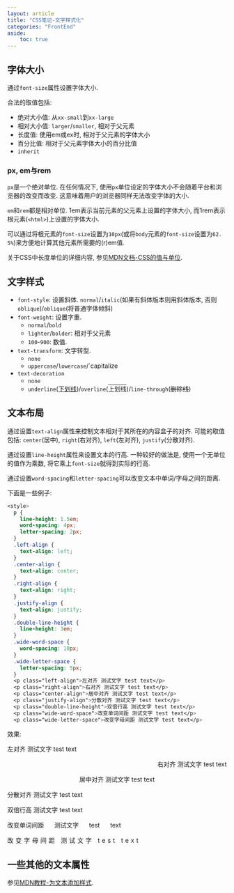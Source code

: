 ```yaml
---
layout: article
title: "CSS笔记-文字样式化"
categories: "FrontEnd"
aside:
    toc: true
---
```


## 字体大小

通过`font-size`属性设置字体大小. 

合法的取值包括: 
- 绝对大小值: 从`xx-small`到`xx-large`
- 相对大小值: `larger`/`smaller`, 相对于父元素
- 长度值: 使用em或ex时, 相对于父元素的字体大小
- 百分比值: 相对于父元素字体大小的百分比值
- `inherit`

### px, em与rem

`px`是一个绝对单位. 在任何情况下, 使用`px`单位设定的字体大小不会随着平台和浏览器的改变而改变. 这意味着用户的浏览器同样无法改变字体的大小. 

`em`和`rem`都是相对单位. 1em表示当前元素的父元素上设置的字体大小, 而1rem表示根元素(`<html>`)上设置的字体大小. 

可以通过将根元素的`font-size`设置为`10px`(或将`body`元素的`font-size`设置为`62. 5%`)来方便地计算其他元素所需要的(r)em值. 

关于CSS中长度单位的详细内容, 参见<a href="https://developer. mozilla. org/zh-CN/docs/Learn/CSS/Building_blocks/Values_and_units">MDN文档-CSS的值与单位</a>. 

## 文字样式

- `font-style`: 设置斜体. `normal`/`italic`(如果有斜体版本则用斜体版本, 否则`oblique`)/`oblique`(将普通字体倾斜)
- `font-weight`: 设置字重. 
  - `normal`/`bold`
  - `lighter`/`bolder`: 相对于父元素
  - `100`-`900`: 数值. 
- `text-transform`: 文字转型. 
  - `none`
  - `uppercase`/`lowercase`/`capitalize
- `text-decoration`
  - `none`
  - `underline`(<span style="text-decoration: underline">下划线</span>)/`overline`(<span style="text-decoration: overline">上划线</span>)/`line-through`(<span style="text-decoration: line-through">删除线</span>)

## 文本布局

通过设置`text-align`属性来控制文本相对于其所在的内容盒子的对齐. 可能的取值包括: `center`(居中), `right`(右对齐), `left`(左对齐), `justify`(分散对齐). 

通过设置`line-height`属性来设置文本的行高. 一种较好的做法是, 使用一个无单位的值作为乘数, 将它乘上`font-size`就得到实际的行高. 

通过设置`word-spacing`和`letter-spacing`可以改变文本中单词/字母之间的距离.

下面是一些例子: 

```css
<style>
  p {
    line-height: 1.5em;
    word-spacing: 4px;
    letter-spacing: 2px;
  }
  .left-align {
    text-align: left;
  }
  .center-align {
    text-align: center;
  }
  .right-align {
    text-align: right;
  }
  .justify-align {
    text-align: justify;
  }
  .double-line-height {
    line-height: 3em;
  }
  .wide-word-space {
    word-spacing: 10px;
  }
  .wide-letter-space {
    letter-spacing: 5px;
  }
  <p class="left-align">左对齐 测试文字 test text</p>
  <p class="right-align">右对齐 测试文字 test text</p>
  <p class="center-align">居中对齐 测试文字 test text</p>
  <p class="justify-align">分散对齐 测试文字 test text</p>
  <p class="double-line-height">双倍行高 测试文字 test text</p>
  <p class="wide-word-space">改变单词间距 测试文字 test text</p>
  <p class="wide-letter-space">改变字母间距 测试文字 test text</p>
```

效果: 

<style>
  .eg1 p {
    line-height: 1.5em;
  }
  .left-align {
    text-align: left;
  }
  .center-align {
    text-align: center;
  }
  .right-align {
    text-align: right;
  }
  .justify-align {
    text-align: justify;
  }
  .double-line-height {
    line-height: 3em;
  }
  .wide-word-space {
    word-spacing: 20px;
  }
  .wide-letter-space {
    letter-spacing: 5px;
  }
</style>
<div class="eg1">
  <p class="left-align">左对齐 测试文字 test text</p>
  <p class="right-align">右对齐 测试文字 test text</p>
  <p class="center-align">居中对齐 测试文字 test text</p>
  <p class="justify-align">分散对齐 测试文字 test text</p>
  <p class="double-line-height">双倍行高 测试文字 test text</p>
  <p class="wide-word-space">改变单词间距 测试文字 test text</p>
  <p class="wide-letter-space">改变字母间距 测试文字 test text</p>
</div>

## 一些其他的文本属性

参见<a href="https://developer.mozilla.org/zh-CN/docs/Learn/CSS/%E4%B8%BA%E6%96%87%E6%9C%AC%E6%B7%BB%E5%8A%A0%E6%A0%B7%E5%BC%8F/Fundamentals">MDN教程-为文本添加样式</a>.